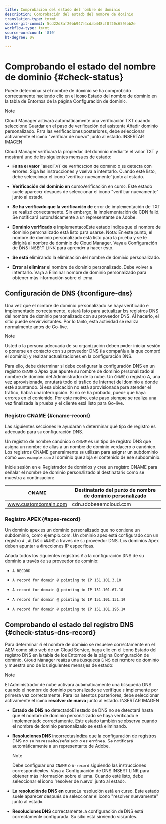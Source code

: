 ```yaml
---
title: Comprobación del estado del nombre de dominio
description: Comprobación del estado del nombre de dominio
translation-type: tm+mt
source-git-commit: 5cd22d8af20bb947e4cdab448cf8f20c6596bb2e
workflow-type: tm+mt
source-wordcount: '810'
ht-degree: 0%

---
```



# Comprobando el estado del nombre de dominio {#check-status}

Puede determinar si el nombre de dominio se ha comprobado correctamente haciendo clic en el icono Estado del nombre de dominio en la tabla de Entornos de la página Configuración de dominio.

>[!NOTE]
>Cloud Manager activará automáticamente una verificación TXT cuando seleccione Guardar en el paso de verificación del asistente Añadir dominio personalizado. Para las verificaciones posteriores, debe seleccionar activamente el icono &quot;verificar de nuevo&quot; junto al estado. INSERTAR IMAGEN

Cloud Manager verificará la propiedad del dominio mediante el valor TXT y mostrará uno de los siguientes mensajes de estado:

* **Falta el valor**
FailedTXT de verificación de dominio o se detecta con errores. Siga las instrucciones y vuelva a intentarlo. Cuando esté listo, debe seleccionar el icono &#39;verificar nuevamente&#39; junto al estado.

* **Verificación del dominio en**
cursoVerificación en curso. Este estado suele aparecer después de seleccionar el icono &quot;verificar nuevamente&quot; junto al estado.

* **Se ha verificado que la verificación de**
error de implementación de TXT se realizó correctamente. Sin embargo, la implementación de CDN falló. Se notificará automáticamente a un representante de Adobe.

* **Dominio verificado e**
implementadoEste estado indica que el nombre de dominio personalizado está listo para usarse. Nota: En este punto, el nombre de dominio personalizado está listo para la prueba y se le dirigirá al nombre de dominio de Cloud Manager. Vaya a Configuración de DNS INSERT LINK para aprender a hacer esto.

* **Se está**
eliminando la eliminación del nombre de dominio personalizado.

* **Error al eliminar**
el nombre de dominio personalizado. Debe volver a intentarlo. Vaya a Eliminar nombre de dominio personalizado para obtener más información sobre el tema.


## Configuración de DNS {#configure-dns}

Una vez que el nombre de dominio personalizado se haya verificado e implementado correctamente, estará listo para actualizar los registros DNS del nombre de dominio personalizado con su proveedor DNS. Al hacerlo, el sitio puede servir visitantes. Por lo tanto, esta actividad se realiza normalmente antes de Go-live.

>[!NOTE]
>Usted o la persona adecuada de su organización deben poder iniciar sesión o ponerse en contacto con su proveedor DNS (la compañía a la que compró el dominio) y realizar actualizaciones en la configuración DNS.

Para ello, debe determinar si debe configurar la configuración DNS en un registro `CNAME` o Apex que apunte su nombre de dominio personalizado al nombre de dominio del Administrador de la nube. Un `CNAME` o registro A, una vez aprovisionado, enrutará todo el tráfico de Internet del dominio a donde esté apuntando. Si esa ubicación no está aprovisionada para atender el tráfico, habrá una interrupción. Si no se ha probado, puede que haya errores en el contenido. Por este motivo, este paso siempre se realiza una vez finalizada la prueba y el cliente está listo para Go-live.

### Registro CNAME {#cname-record}

Las siguientes secciones le ayudarán a determinar qué tipo de registro es adecuado para su configuración DNS.

Un registro de nombre canónico o `CNAME` es un tipo de registro DNS que asigna un nombre de alias a un nombre de dominio verdadero o canónico. Los registros CNAME generalmente se utilizan para asignar un subdominio como `www.example.com` al dominio que aloja el contenido de ese subdominio.

Inicie sesión en el Registrador de dominios y cree un registro CNAME para señalar el nombre de dominio personalizado al destinatario como se muestra a continuación:

| CNAME | Destinatario del punto de nombre de dominio personalizado |
|--- |--- |
| www.customdomain.com | cdn.adobeaemcloud.com |

### Registro APEX {#apex-record}

Un dominio apex es un dominio personalizado que no contiene un subdominio, como ejemplo.com. Un dominio apex está configurado con un registro `A` , `ALIAS` o `ANAME` a través de su proveedor DNS. Los dominios Apex deben apuntar a direcciones IP específicas.

Añada todos los siguientes registros A a la configuración DNS de su dominio a través de su proveedor de dominio:

* `A RECORD`

* `A record for domain @ pointing to IP 151.101.3.10`

* `A record for domain @ pointing to IP 151.101.67.10`

* `A record for domain @ pointing to IP 151.101.131.10`

* `A record for domain @ pointing to IP 151.101.195.10`

## Comprobando el estado del registro DNS {#check-status-dns-record}

Para determinar si el nombre de dominio se resuelve correctamente en el AEM como sitio web de un Cloud Service, haga clic en el icono Estado del registro DNS en la tabla de los Entornos de la página Configuración de dominio. Cloud Manager realiza una búsqueda DNS del nombre de dominio y muestra uno de los siguientes mensajes de estado:

>[!NOTE]
>El Administrador de nube activará automáticamente una búsqueda DNS cuando el nombre de dominio personalizado se verifique e implemente por primera vez correctamente. Para los intentos posteriores, debe seleccionar activamente el icono **resolver de nuevo** junto al estado. INSERTAR IMAGEN

* **Estado de DNS no**
detectadoEl estado de DNS no se detectará hasta que el nombre de dominio personalizado se haya verificado e implementado correctamente. Este estado también se observa cuando el nombre de dominio personalizado se está eliminando.

* **Resoluciones DNS**
incorrectasIndica que la configuración de registros DNS no se ha resuelto/señalado o es errónea. Se notificará automáticamente a un representante de Adobe.

   >[!NOTE]
   >Debe configurar una `CNAME` o `A-record` siguiendo las instrucciones correspondientes. Vaya a Configuración de DNS INSERT LINK para obtener más información sobre el tema. Cuando esté listo, debe seleccionar el icono &#39;resolver de nuevo&#39; junto al estado.

* **La resolución de DNS en**
cursoLa resolución está en curso. Este estado suele aparecer después de seleccionar el icono &quot;resolver nuevamente&quot; junto al estado.

* **Resoluciones DNS**
correctamenteLa configuración de DNS está correctamente configurada. Su sitio está sirviendo visitantes.
